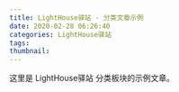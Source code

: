 ```yaml
---
title: LightHouse驿站 - 分类文章示例
date: 2020-02-28 06:26:40
categories: LightHouse驿站
tags:
thumbnail:
---
```


这里是 LightHouse驿站 分类板块的示例文章。
